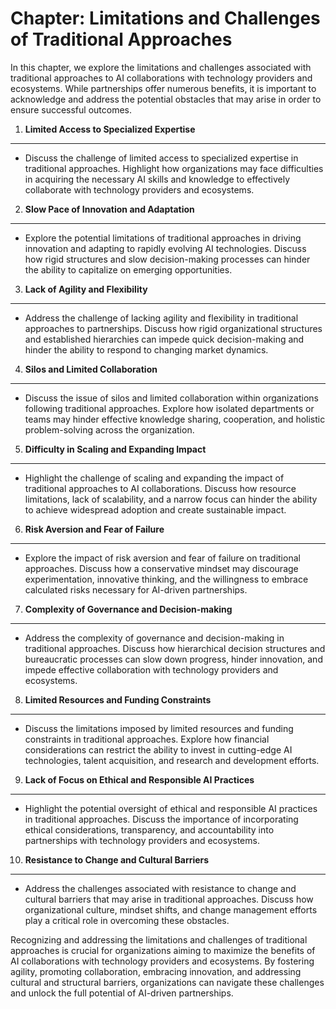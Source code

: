 Chapter: Limitations and Challenges of Traditional Approaches
=============================================================

In this chapter, we explore the limitations and challenges associated with traditional approaches to AI collaborations with technology providers and ecosystems. While partnerships offer numerous benefits, it is important to acknowledge and address the potential obstacles that may arise in order to ensure successful outcomes.

1. **Limited Access to Specialized Expertise**
----------------------------------------------

* Discuss the challenge of limited access to specialized expertise in traditional approaches. Highlight how organizations may face difficulties in acquiring the necessary AI skills and knowledge to effectively collaborate with technology providers and ecosystems.

2. **Slow Pace of Innovation and Adaptation**
---------------------------------------------

* Explore the potential limitations of traditional approaches in driving innovation and adapting to rapidly evolving AI technologies. Discuss how rigid structures and slow decision-making processes can hinder the ability to capitalize on emerging opportunities.

3. **Lack of Agility and Flexibility**
--------------------------------------

* Address the challenge of lacking agility and flexibility in traditional approaches to partnerships. Discuss how rigid organizational structures and established hierarchies can impede quick decision-making and hinder the ability to respond to changing market dynamics.

4. **Silos and Limited Collaboration**
--------------------------------------

* Discuss the issue of silos and limited collaboration within organizations following traditional approaches. Explore how isolated departments or teams may hinder effective knowledge sharing, cooperation, and holistic problem-solving across the organization.

5. **Difficulty in Scaling and Expanding Impact**
-------------------------------------------------

* Highlight the challenge of scaling and expanding the impact of traditional approaches to AI collaborations. Discuss how resource limitations, lack of scalability, and a narrow focus can hinder the ability to achieve widespread adoption and create sustainable impact.

6. **Risk Aversion and Fear of Failure**
----------------------------------------

* Explore the impact of risk aversion and fear of failure on traditional approaches. Discuss how a conservative mindset may discourage experimentation, innovative thinking, and the willingness to embrace calculated risks necessary for AI-driven partnerships.

7. **Complexity of Governance and Decision-making**
---------------------------------------------------

* Address the complexity of governance and decision-making in traditional approaches. Discuss how hierarchical decision structures and bureaucratic processes can slow down progress, hinder innovation, and impede effective collaboration with technology providers and ecosystems.

8. **Limited Resources and Funding Constraints**
------------------------------------------------

* Discuss the limitations imposed by limited resources and funding constraints in traditional approaches. Explore how financial considerations can restrict the ability to invest in cutting-edge AI technologies, talent acquisition, and research and development efforts.

9. **Lack of Focus on Ethical and Responsible AI Practices**
------------------------------------------------------------

* Highlight the potential oversight of ethical and responsible AI practices in traditional approaches. Discuss the importance of incorporating ethical considerations, transparency, and accountability into partnerships with technology providers and ecosystems.

10. **Resistance to Change and Cultural Barriers**
--------------------------------------------------

* Address the challenges associated with resistance to change and cultural barriers that may arise in traditional approaches. Discuss how organizational culture, mindset shifts, and change management efforts play a critical role in overcoming these obstacles.

Recognizing and addressing the limitations and challenges of traditional approaches is crucial for organizations aiming to maximize the benefits of AI collaborations with technology providers and ecosystems. By fostering agility, promoting collaboration, embracing innovation, and addressing cultural and structural barriers, organizations can navigate these challenges and unlock the full potential of AI-driven partnerships.
